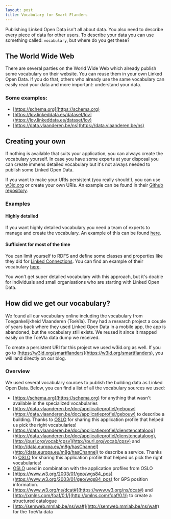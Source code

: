 ```yaml
---
layout: post
title: Vocabulary for Smart Flanders
---
```

Publishing Linked Open Data isn't all about data. You also need to describe every piece of data for other users.
To describe your data you can use something called: `vocabulary`, but where do you get these?

## The World Wide Web

There are several parties on the World Wide Web which already publish some vocabulary on their website. 
You can reuse them in your own Linked Open Data. If you do that, others who already use the same vocabulary 
can easily read your data and more important: understand your data.

### Some examples:
- [https://schema.org](https://schema.org)
- [https://lov.linkeddata.es/dataset/lov](https://lov.linkeddata.es/dataset/lov)
- [https://data.vlaanderen.be/ns](https://data.vlaanderen.be/ns)

## Creating your own

If nothing is available that suits your application, you can always create the vocabulary yourself.
In case you have some experts at your disposal you can create immens detailed vocabulary but it's not always needed to publish some Linked Open Data. 

If you want to make your URIs persistent (you really should!), you can use [w3id.org](https://w3id.org) or create your own URIs. An example can be found in their [Github repository](https://github.com/perma-id/w3id.org/blob/master/BCI-ontology/.htaccess).

### Examples

#### Highly detailed
If you want highly detailed vocabulary you need a team of experts to manage and create the vocabulary. An example of this can be found [here](http://download.fortiss.org/public/bm/ontology/).

#### Sufficient for most of the time
You can limit yourself to RDFS and define some classes and properties like they did for [Linked Connections](https://linkedconnections.org). You can find an example of their vocabulary [here](https://github.com/linkedconnections/vocabulary/blob/master/vocabulary.ttl).

You won't get super detailed vocabulary with this approach, but it's doable for individuals and small organisations who are starting with Linked Open Data. 

## How did we get our vocabulary?

We found all our vocabulary online including the vocabulary from Toegankelijkheid Vlaanderen (ToeVla).
They had a research project a couple of years back where they used Linked Open Data in a mobile app, 
the app is abandoned, but the vocabulary still exists. We reused it since it mapped easily on the ToeVla data dump we received.

To create a persistent URI for this project we used w3id.org as well. If you go to [https://w3id.org/smartflanders](https://w3id.org/smartflanders), you will land directly on our blog.

### Overview

We used several vocabulary sources to publish the building data as Linked Open Data. 
Below, you can find a list of all the vocabulary sources we used:

- [https://schema.org](https://schema.org) for anything that wasn't available in the specialized vocabularies
- [https://data.vlaanderen.be/doc/applicatieprofiel/gebouw](https://data.vlaanderen.be/doc/applicatieprofiel/gebouw) to describe a building. Thanks to [OSLO](https://overheid.vlaanderen.be/producten-diensten/OSLO2) for sharing this application profile that helped us pick the right vocabularies!
- [https://data.vlaanderen.be/doc/applicatieprofiel/dienstencataloog](https://data.vlaanderen.be/doc/applicatieprofiel/dienstencataloog), [http://purl.org/vocab/cpsv](http://purl.org/vocab/cpsv) and [http://data.europa.eu/m8g/hasChannel](http://data.europa.eu/m8g/hasChannel) to describe a service. Thanks to [OSLO](https://overheid.vlaanderen.be/producten-diensten/OSLO2) for sharing this application profile that helped us pick the right vocabularies!
- [OSLO](https://data.vlaanderen.be/ns#Vocabularia) used in combination with the application profiles from OSLO
- [https://www.w3.org/2003/01/geo/wgs84_pos](https://www.w3.org/2003/01/geo/wgs84_pos) for GPS position information.
- [https://www.w3.org/ns/dcat#](https://www.w3.org/ns/dcat#) and [http://xmlns.com/foaf/0.1/](http://xmlns.com/foaf/0.1/) to create a structured catalogue
- [http://semweb.mmlab.be/ns/wa#](http://semweb.mmlab.be/ns/wa#) for the ToeVla data
